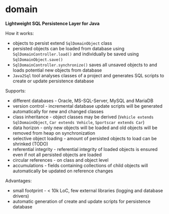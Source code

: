 # domain
**Lightweight SQL Persistence Layer for Java**

How it works:
- objects to persist extend `SqlDomainObject` class
- persisted objects can be loaded from database using `SqlDomainController.load()` and individually be saved using `SqlDomainObject.save()`
- `SqlDomainController.synchronize()` saves all unsaved objects to and loads potential new objects from database
- `Java2Sql` tool analyses classes of a project and generates SQL scripts to create or update persistence database

Supports:
- different databases - Oracle, MS-SQL-Server, MySQL and MariaDB
- version control - incremental database update scripts will be generated automatically for new and changed classes
- class inheritance - object classes may be derived (`Vehicle extends SqlDomainObject`, `Car extends Vehicle`, `Sportscar extends Car`)
- data horizon - only new objects will be loaded and old objects will be removed from heap on synchronization
- selective object loading - amount of persisted objects to load can be shrinked (TODO)
- referential integrity - referential integrity of loaded objects is ensured even if not all persisted objects are loaded
- circular references - on class and object level
- accumulations - fields containing collections of child objects will automatically be updated on reference changes

Advantages:
- small footprint - < 10k LoC, few external libraries (logging and database drivers) 
- automatic generation of create and update scripts for persistence database    

